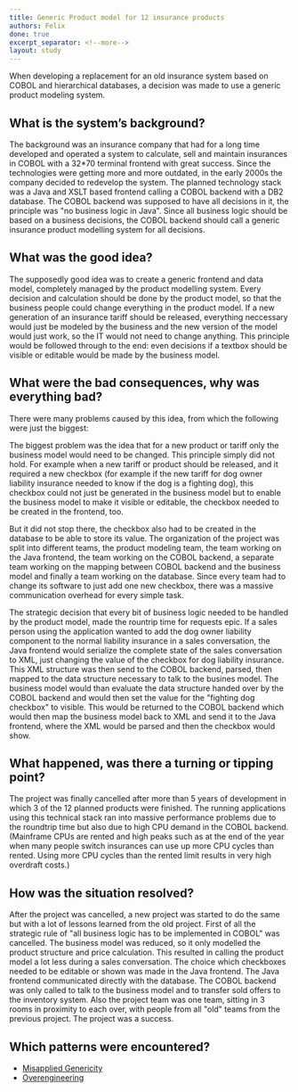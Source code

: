 ```yaml
---
title: Generic Product model for 12 insurance products
authors: Felix
done: true
excerpt_separator: <!--more-->
layout: study
---
```

When developing a replacement for an old insurance system based on COBOL and hierarchical databases, a decision was made to use a generic product modeling system.<!--more-->

## What is the system’s background?
The background was an insurance company that had for a long time developed and operated a system to calculate, sell and maintain insurances in COBOL with a 32*70 terminal frontend with great success.
Since the technologies were getting more and more outdated, in the early 2000s the company decided to redevelop the system. The planned technology stack was a Java and XSLT based frontend calling a COBOL backend with a DB2 database.
The COBOL backend was supposed to have all decisions in it, the principle was "no business logic in Java". Since all business logic should be based on a business decisions, the COBOL backend should call a generic insurance product modelling system for all decisions.

## What was the good idea?
The supposedly good idea was to create a generic frontend and data model, completely managed by the product modelling system. Every decision and calculation should be done by the product model, so that the business people could change everything in the product model. If a new generation of an insurance tariff should be released, everything neccessary would just be modeled by the business and the new version of the model would just work, so the IT would not need to change anything. This principle would be followed through to the end: even decisions if a textbox should be visible or editable would be made by the business model.

## What were the bad consequences, why was everything bad?
There were many problems caused by this idea, from which the following were just the biggest:

The biggest problem was the idea that for a new product or tariff only the business model would need to be changed. This principle simply did not hold. For example when a new tariff or product should be released, and it required a new checkbox (for example if the new tariff for dog owner liability insurance needed to know if the dog is a fighting dog), this checkbox could not just be generated in the business model but to enable the business model to make it visible or editable, the checkbox needed to be created in the frontend, too. 

But it did not stop there, the checkbox also had to be created in the database to be able to store its value. The organization of the project was split into different teams, the product modeling team, the team working on the Java frontend, the team working on the COBOL backend, a separate team working on the mapping between COBOL backend and the business model and finally a team working on the database. Since every team had to change its software to just add one new checkbox, there was a massive communication overhead for every simple task.

The strategic decision that every bit of business logic needed to be handled by the product model, made the rountrip time for requests epic. If a sales person using the application wanted to add the dog owner liability component to the normal liability insurance in a sales conversation, the Java frontend would serialize the complete state of the sales conversation to XML, just changing the value of the checkbox for dog liability insurance. This XML structure was then send to the COBOL backend, parsed, then mapped to the data structure necessary to talk to the busines model. The business model would than evaluate the data structure handed over by the COBOL backend and would then set the value for the "fighting dog checkbox" to visible. This would be returned to the COBOL backend which would then map the business model back to XML and send it to the Java frontend, where the XML would be parsed and then the checkbox would show.


## What happened, was there a turning or tipping point?
The project was finally cancelled after more than 5 years of development in which 3 of the 12 planned products were finished. The running applications using this technical stack ran into massive performance problems due to the roundtrip time but also due to high CPU demand in the COBOL backend. (Mainframe CPUs are rented and high peaks such as at the end of the year when many people switch insurances can use up more CPU cycles than rented. Using more CPU cycles than the rented limit results in very high overdraft costs.)

## How was the situation resolved?
After the project was cancelled, a new project was started to do the same but with a lot of lessons learned from the old project. First of all the strategic rule of "all business logic has to be implemented in COBOL" was cancelled. The business model was reduced, so it only modelled the product structure and price calculation. This resulted in calling the product model a lot less during a sales conversation. The choice which checkboxes needed to be editable or shown was made in the Java frontend. The Java frontend communicated directly with the database. The COBOL backend was only called to talk to the business model and to transfer sold offers to the inventory system. Also the project team was one team, sitting in 3 rooms in proximity to each over, with people from all "old" teams from the previous project. The project was a success.

## Which patterns were encountered?
* [Misapplied Genericity](../patterns/misapplied_genericity.html)
* [Overengineering](../patterns/over_engineering.html)
